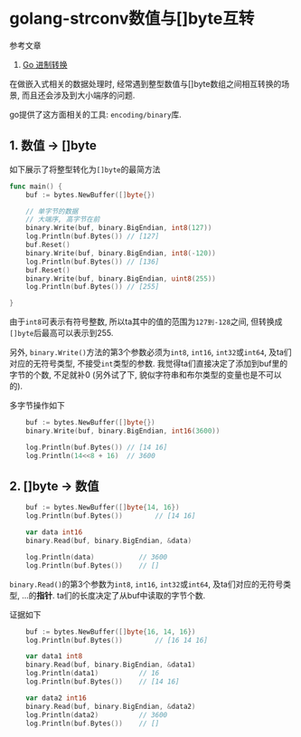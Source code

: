 # golang-strconv数值与[]byte互转

参考文章

1. [Go 进制转换](https://my.oschina.net/tsh/blog/1619887)

在做嵌入式相关的数据处理时, 经常遇到整型数值与[]byte数组之间相互转换的场景, 而且还会涉及到大小端序的问题.

go提供了这方面相关的工具: `encoding/binary`库.

## 1. 数值 -> []byte

如下展示了将整型转化为`[]byte`的最简方法

```go
func main() {
	buf := bytes.NewBuffer([]byte{})

	// 单字节的数据
	// 大端序, 高字节在前
	binary.Write(buf, binary.BigEndian, int8(127))
	log.Println(buf.Bytes()) // [127]
	buf.Reset()
	binary.Write(buf, binary.BigEndian, int8(-120))
    log.Println(buf.Bytes()) // [136]
    buf.Reset()
	binary.Write(buf, binary.BigEndian, uint8(255))
	log.Println(buf.Bytes()) // [255]

}
```

由于`int8`可表示有符号整数, 所以ta其中的值的范围为`127到-128`之间, 但转换成`[]byte`后最高可以表示到255.

另外, `binary.Write()`方法的第3个参数必须为`int8`, `int16`, `int32`或`int64`, 及ta们对应的无符号类型, 不接受`int`类型的参数. 我觉得ta们直接决定了添加到buf里的字节的个数, 不足就补0 (另外试了下, 貌似字符串和布尔类型的变量也是不可以的).

多字节操作如下

```go
	buf := bytes.NewBuffer([]byte{})
	binary.Write(buf, binary.BigEndian, int16(3600))

	log.Println(buf.Bytes()) // [14 16]
	log.Println(14<<8 + 16)  // 3600
```

## 2. []byte -> 数值

```go
	buf := bytes.NewBuffer([]byte{14, 16})
	log.Println(buf.Bytes())		// [14 16]

	var data int16
	binary.Read(buf, binary.BigEndian, &data)

	log.Println(data)			// 3600
	log.Println(buf.Bytes())	// []
```

`binary.Read()`的第3个参数为`int8`, `int16`, `int32`或`int64`, 及ta们对应的无符号类型, ...的**指针**. ta们的长度决定了从buf中读取的字节个数. 

证据如下

```go
	buf := bytes.NewBuffer([]byte{16, 14, 16})
	log.Println(buf.Bytes())		// [16 14 16]

	var data1 int8
	binary.Read(buf, binary.BigEndian, &data1)
	log.Println(data1)			// 16
	log.Println(buf.Bytes())	// [14 16]

	var data2 int16
	binary.Read(buf, binary.BigEndian, &data2)
	log.Println(data2)			// 3600
	log.Println(buf.Bytes())	// []
```
